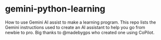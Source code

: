 # gemini-python-learning
How to use Gemini AI assist to make a learning program. This repo lists the Gemini instructions used to create an AI assistant to help you go from newbie to pro. Big thanks to @madebygps who created one using CoPilot.
